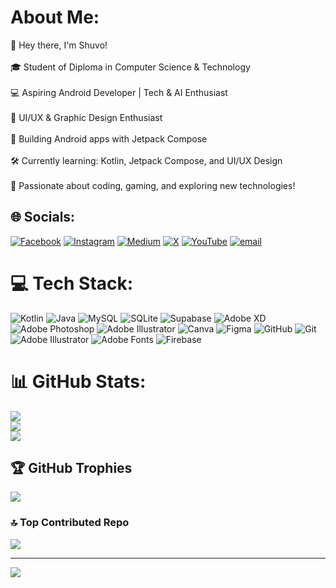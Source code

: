 # About Me:
👋 Hey there, I'm Shuvo!<br><br>🎓 Student of Diploma in Computer Science & Technology<br><br>💻 Aspiring Android Developer | Tech & AI Enthusiast<br><br>🎨 UI/UX & Graphic Design Enthusiast<br><br>📱  Building Android apps with Jetpack Compose<br><br>🛠  Currently learning: Kotlin, Jetpack Compose, and UI/UX Design<br><br>🚀 Passionate about coding, gaming, and exploring new technologies!


## 🌐 Socials:
[![Facebook](https://img.shields.io/badge/Facebook-%231877F2.svg?logo=Facebook&logoColor=white)](https://facebook.com/0x5HUVO) [![Instagram](https://img.shields.io/badge/Instagram-%23E4405F.svg?logo=Instagram&logoColor=white)](https://instagram.com/shu_v_oo) [![Medium](https://img.shields.io/badge/Medium-12100E?logo=medium&logoColor=white)](https://medium.com/@@0x5HUVO) [![X](https://img.shields.io/badge/X-black.svg?logo=X&logoColor=white)](https://x.com/Ox5HUV0) [![YouTube](https://img.shields.io/badge/YouTube-%23FF0000.svg?logo=YouTube&logoColor=white)](https://youtube.com/@UCUq3sqTsAUxk49Vv1Q3EXlw) [![email](https://img.shields.io/badge/Email-D14836?logo=gmail&logoColor=white)](mailto:arifulislamshuvo0001@gmail.com) 

# 💻 Tech Stack:
![Kotlin](https://img.shields.io/badge/kotlin-%237F52FF.svg?style=for-the-badge&logo=kotlin&logoColor=white) ![Java](https://img.shields.io/badge/java-%23ED8B00.svg?style=for-the-badge&logo=openjdk&logoColor=white) ![MySQL](https://img.shields.io/badge/mysql-4479A1.svg?style=for-the-badge&logo=mysql&logoColor=white) ![SQLite](https://img.shields.io/badge/sqlite-%2307405e.svg?style=for-the-badge&logo=sqlite&logoColor=white) ![Supabase](https://img.shields.io/badge/Supabase-3ECF8E?style=for-the-badge&logo=supabase&logoColor=white) ![Adobe XD](https://img.shields.io/badge/Adobe%20XD-470137?style=for-the-badge&logo=Adobe%20XD&logoColor=#FF61F6) ![Adobe Photoshop](https://img.shields.io/badge/adobe%20photoshop-%2331A8FF.svg?style=for-the-badge&logo=adobe%20photoshop&logoColor=white) ![Adobe Illustrator](https://img.shields.io/badge/adobe%20illustrator-%23FF9A00.svg?style=for-the-badge&logo=adobe%20illustrator&logoColor=white) ![Canva](https://img.shields.io/badge/Canva-%2300C4CC.svg?style=for-the-badge&logo=Canva&logoColor=white) ![Figma](https://img.shields.io/badge/figma-%23F24E1E.svg?style=for-the-badge&logo=figma&logoColor=white) ![GitHub](https://img.shields.io/badge/github-%23121011.svg?style=for-the-badge&logo=github&logoColor=white) ![Git](https://img.shields.io/badge/git-%23F05033.svg?style=for-the-badge&logo=git&logoColor=white) ![Adobe Illustrator](https://img.shields.io/badge/adobe%20illustrator-%23FF9A00.svg?style=for-the-badge&logo=adobe%20illustrator&logoColor=white) ![Adobe Fonts](https://img.shields.io/badge/Adobe%20Fonts-000B1D.svg?style=for-the-badge&logo=Adobe%20Fonts&logoColor=white) ![Firebase](https://img.shields.io/badge/firebase-%23039BE5.svg?style=for-the-badge&logo=firebase)
# 📊 GitHub Stats:
![](https://github-readme-stats.vercel.app/api?username=0x5HUVO&theme=highcontrast&hide_border=false&include_all_commits=false&count_private=false)<br/>
![](https://nirzak-streak-stats.vercel.app/?user=0x5HUVO&theme=highcontrast&hide_border=false)<br/>
![](https://github-readme-stats.vercel.app/api/top-langs/?username=0x5HUVO&theme=highcontrast&hide_border=false&include_all_commits=false&count_private=false&layout=compact)

## 🏆 GitHub Trophies
![](https://github-profile-trophy.vercel.app/?username=0x5HUVO&theme=monokai&no-frame=true&no-bg=false&margin-w=4)

### 🔝 Top Contributed Repo
![](https://github-contributor-stats.vercel.app/api?username=0x5HUVO&limit=5&theme=highcontrast&combine_all_yearly_contributions=true)

---
[![](https://visitcount.itsvg.in/api?id=0x5HUVO&icon=6&color=13)](https://visitcount.itsvg.in)

<!-- Proudly created with GPRM ( https://gprm.itsvg.in ) -->
